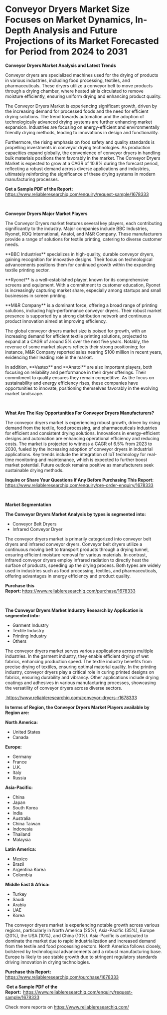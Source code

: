 <p><h1>Conveyor Dryers Market Size Focuses on Market Dynamics, In-Depth Analysis and Future Projections of its Market Forecasted for Period from 2024 to 2031</h1></p><p><strong>Conveyor Dryers Market Analysis and Latest Trends</strong></p>
<p><p>Conveyor dryers are specialized machines used for the drying of products in various industries, including food processing, textiles, and pharmaceuticals. These dryers utilize a conveyor belt to move products through a drying chamber, where heated air is circulated to remove moisture efficiently, ensuring uniform drying and enhancing product quality.</p><p>The Conveyor Dryers Market is experiencing significant growth, driven by the increasing demand for processed foods and the need for efficient drying solutions. The trend towards automation and the adoption of technologically advanced drying systems are further enhancing market expansion. Industries are focusing on energy-efficient and environmentally friendly drying methods, leading to innovations in design and functionality.</p><p>Furthermore, the rising emphasis on food safety and quality standards is propelling investments in conveyor drying technologies. As production capacities expand globally, the convenience of conveyor dryers in handling bulk materials positions them favorably in the market. The Conveyor Dryers Market is expected to grow at a CAGR of 10.8% during the forecast period, reflecting a robust demand across diverse applications and industries, ultimately reinforcing the significance of these drying systems in modern manufacturing processes.</p></p>
<p><strong>Get a Sample PDF of the Report:&nbsp;</strong> <a href="https://www.reliableresearchiq.com/enquiry/request-sample/1678333?utm_campaign=1141&utm_medium=2&utm_source=Github&utm_content=ia&utm_term=28122024&utm_id=conveyor-dryers">https://www.reliableresearchiq.com/enquiry/request-sample/1678333</a></p>
<p>&nbsp;</p>
<p><strong>Conveyor Dryers Major Market Players</strong></p>
<p><p>The Conveyor Dryers market features several key players, each contributing significantly to the industry. Major companies include BBC Industries, Ryonet, ROQ International, Anatol, and M&R Company. These manufacturers provide a range of solutions for textile printing, catering to diverse customer needs.</p><p>**BBC Industries** specializes in high-quality, durable conveyor dryers, gaining recognition for innovative designs. Their focus on technological advancements positions them for continued growth within the expanding textile printing sector.</p><p>**Ryonet** is a well-established player, known for its comprehensive screens and equipment. With a commitment to customer education, Ryonet is increasingly capturing market share, especially among startups and small businesses in screen printing.</p><p>**M&R Company** is a dominant force, offering a broad range of printing solutions, including high-performance conveyor dryers. Their robust market presence is supported by a strong distribution network and continuous product innovation aimed at improving efficiency.</p><p>The global conveyor dryers market size is poised for growth, with an increasing demand for efficient textile printing solutions, projected to expand at a CAGR of around 5% over the next five years. Notably, the revenue of some market players reflects their strong positioning; for instance, M&R Company reported sales nearing $100 million in recent years, evidencing their leading role in the market.</p><p>In addition, **Vastex** and **Anatol** are also important players, both focusing on reliability and performance in their dryer offerings. Their commitment to quality ensures they remain competitive. As the focus on sustainability and energy efficiency rises, these companies have opportunities to innovate, positioning themselves favorably in the evolving market landscape.</p></p>
<p>&nbsp;</p>
<p><strong>What Are The Key Opportunities For Conveyor Dryers Manufacturers?</strong></p>
<p><p>The conveyor dryers market is experiencing robust growth, driven by rising demand from the textile, food processing, and pharmaceuticals industries for efficient and consistent drying solutions. Innovations in energy-efficient designs and automation are enhancing operational efficiency and reducing costs. The market is projected to witness a CAGR of 6.5% from 2023 to 2030, fueled by the increasing adoption of conveyor dryers in industrial applications. Key trends include the integration of IoT technology for real-time monitoring and maintenance, which is expected to further boost market potential. Future outlook remains positive as manufacturers seek sustainable drying methods.</p></p>
<p><strong>Inquire or Share Your Questions If Any Before Purchasing This Report:</strong> <a href="https://www.reliableresearchiq.com/enquiry/pre-order-enquiry/1678333?utm_campaign=1141&utm_medium=2&utm_source=Github&utm_content=ia&utm_term=28122024&utm_id=conveyor-dryers">https://www.reliableresearchiq.com/enquiry/pre-order-enquiry/1678333</a></p>
<p>&nbsp;</p>
<p><strong>Market Segmentation</strong></p>
<p><strong>The Conveyor Dryers Market Analysis by types is segmented into:</strong></p>
<p><ul><li>Conveyor Belt Dryers</li><li>Infrared Conveyor Dryer</li></ul></p>
<p><p>The conveyor dryers market is primarily categorized into conveyor belt dryers and infrared conveyor dryers. Conveyor belt dryers utilize a continuous moving belt to transport products through a drying tunnel, ensuring efficient moisture removal for various materials. In contrast, infrared conveyor dryers employ infrared radiation to directly heat the surface of products, speeding up the drying process. Both types are widely used in industries such as food processing, textiles, and pharmaceuticals, offering advantages in energy efficiency and product quality.</p></p>
<p><strong>Purchase this Report:&nbsp;</strong><a href="https://www.reliableresearchiq.com/purchase/1678333?utm_campaign=1141&utm_medium=2&utm_source=Github&utm_content=ia&utm_term=28122024&utm_id=conveyor-dryers">https://www.reliableresearchiq.com/purchase/1678333</a></p>
<p>&nbsp;</p>
<p><strong>The Conveyor Dryers Market Industry Research by Application is segmented into:</strong></p>
<p><ul><li>Garment Industry</li><li>Textile Industry</li><li>Printing Industry</li><li>Others</li></ul></p>
<p><p>The conveyor dryers market serves various applications across multiple industries. In the garment industry, they enable efficient drying of wet fabrics, enhancing production speed. The textile industry benefits from precise drying of textiles, ensuring optimal material quality. In the printing industry, conveyor dryers play a critical role in curing printed designs on fabrics, ensuring durability and vibrancy. Other applications include drying coatings and adhesives in various manufacturing processes, showcasing the versatility of conveyor dryers across diverse sectors.</p></p>
<p><a href="https://www.reliableresearchiq.com/conveyor-dryers-r1678333?utm_campaign=1141&utm_medium=2&utm_source=Github&utm_content=ia&utm_term=28122024&utm_id=conveyor-dryers">&nbsp;https://www.reliableresearchiq.com/conveyor-dryers-r1678333</a></p>
<p><strong>In terms of Region, the Conveyor Dryers Market Players available by Region are:</strong></p>
<p>
    <p> <strong> North America: </strong>
        <ul>
            <li>United States</li>
            <li>Canada</li>
        </ul>
        </p> 
    <p> <strong> Europe: </strong>
        <ul>
            <li>Germany</li>
            <li>France</li>
            <li>U.K.</li>
            <li>Italy</li>
            <li>Russia</li>
        </ul>
        </p> 
    <p> <strong> Asia-Pacific: </strong>
        <ul>
            <li>China</li>
            <li>Japan</li>
            <li>South Korea</li>
            <li>India</li>
            <li>Australia</li>
            <li>China Taiwan</li>
            <li>Indonesia</li>
            <li>Thailand</li>
            <li>Malaysia</li>
        </ul>
        </p> 
    <p> <strong> Latin America: </strong>
        <ul>
            <li>Mexico</li>
            <li>Brazil</li>
            <li>Argentina Korea</li>
            <li>Colombia</li>
        </ul>
        </p> 
    <p> <strong> Middle East & Africa: </strong>
        <ul>
            <li>Turkey</li>
            <li>Saudi</li>
            <li>Arabia</li>
            <li>UAE</li>
            <li>Korea</li>
        </ul>
    </p>
    </p>
<p><p>The conveyor dryers market is experiencing notable growth across various regions, particularly in North America (25%), Asia-Pacific (35%), Europe (20%), the USA (10%), and China (10%). Asia-Pacific is anticipated to dominate the market due to rapid industrialization and increased demand from the textile and food processing sectors. North America follows closely, bolstered by technological advancements and a robust manufacturing base. Europe is likely to see stable growth due to stringent regulatory standards driving innovation in drying technologies.</p></p>
<p><strong>Purchase this Report: </strong><a href="https://www.reliableresearchiq.com/purchase/1678333?utm_campaign=1141&utm_medium=2&utm_source=Github&utm_content=ia&utm_term=28122024&utm_id=conveyor-dryers">https://www.reliableresearchiq.com/purchase/1678333</a></p>
<p>&nbsp;<strong>Get a Sample PDF of the Report:&nbsp;&nbsp;</strong><a href="https://www.reliableresearchiq.com/enquiry/request-sample/1678333?utm_campaign=1141&utm_medium=2&utm_source=Github&utm_content=ia&utm_term=28122024&utm_id=conveyor-dryers">https://www.reliableresearchiq.com/enquiry/request-sample/1678333</a></p>
<p><strong></strong></p>
<p>Check more reports on <a href="https://www.reliableresearchiq.com/?utm_campaign=1141&utm_medium=2&utm_source=Github&utm_content=ia&utm_term=28122024&utm_id=conveyor-dryers">https://www.reliableresearchiq.com/</a></p>